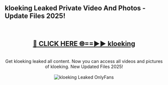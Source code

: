<h2>kloeking Leaked Private Video And Photos - Update Files 2025!</h2>
<br>
<div align="center">
<h2><a href="https://linkcuts.com/hfmhzwbr" rel="nofollow">🔴 CLICK HERE 🌐==►► kloeking</a></h2>
<br>
Get kloeking leaked all content. Now you can access all videos and pictures of kloeking. New Updated Files 2025!
<br>
<br>
<a href="https://linkcuts.com/hfmhzwbr" rel="nofollow" data-target="animated-image.originalLink"><img src="https://i.ibb.co.com/WyWwxjT/player-gif2.gif" alt="kloeking Leaked OnlyFans" style="max-width: 100%; display: inline-block;" data-target="animated-image.originalImage"></a>
</div>
<br>